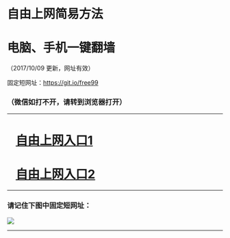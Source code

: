 ﻿# 自由上网简易方法

# 电脑、手机一键翻墙

（2017/10/09 更新，网址有效）

固定短网址：https://git.io/free99

### （微信如打不开，请转到浏览器打开）


***





# &nbsp;&nbsp; <a href="http://ft2306925328.fwq-tz-1001.info/fwqtz01.html?t=100900132697 " target="_blank">自由上网入口1</a>
# &nbsp;&nbsp; <a href="http://ft3102014688.fwq-tz-1002.info/fwqtz02.html?t=100900124330 " target="_blank">自由上网入口2</a>
***

### 请记住下图中固定短网址：

<img src="https://s3-us-west-2.amazonaws.com/fwq-1001/yjfq-20170905okok.png" /> 


***

